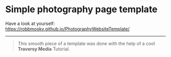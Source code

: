 # Simple photography page template

Have a look at yourself: https://robbmoskv.github.io/PhotographyWebsiteTemplate/

---

> This smooth piece of a template was done with the help of a cool **Traversy Media** Tutorial.
